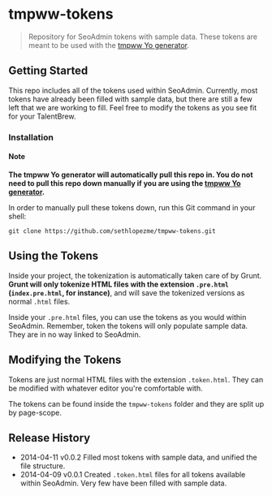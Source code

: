 tmpww-tokens
============

> Repository for SeoAdmin tokens with sample data. These tokens are meant to be used with the [tmpww Yo generator](https://github.com/sethlopezme/generator-tmpww).

## Getting Started
This repo includes all of the tokens used within SeoAdmin. Currently, most tokens have already been filled with sample data, but there are still a few left that we are working to fill. Feel free to modify the tokens as you see fit for your TalentBrew.

### Installation

#### Note
__The tmpww Yo generator will automatically pull this repo in. You do not need to pull this repo down manually if you are using the [tmpww Yo generator](https://github.com/sethlopezme/generator-tmpww).__

In order to manually pull these tokens down, run this Git command in your shell:

```shell
git clone https://github.com/sethlopezme/tmpww-tokens.git
```

## Using the Tokens
Inside your project, the tokenization is automatically taken care of by Grunt. __Grunt will only tokenize HTML files with the extension `.pre.html` (`index.pre.html`, for instance)__, and will save the tokenized versions as normal `.html` files.

Inside your `.pre.html` files, you can use the tokens as you would within SeoAdmin. Remember, token the tokens will only populate sample data. They are in no way linked to SeoAdmin.

## Modifying the Tokens
Tokens are just normal HTML files with the extension `.token.html`. They can be modified with whatever editor you're comfortable with.

The tokens can be found inside the `tmpww-tokens` folder and they are split up by page-scope.

## Release History
* 2014-04-11        v0.0.2        Filled most tokens with sample data, and unified the file structure.
* 2014-04-09        v0.0.1        Created `.token.html` files for all tokens available within
                                  SeoAdmin. Very few have been filled with sample data.